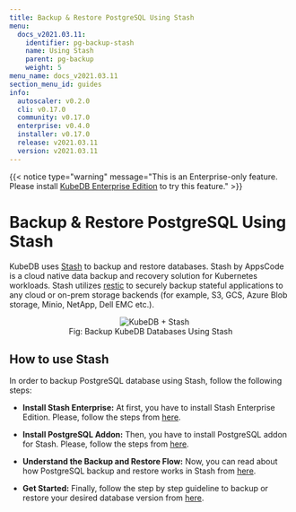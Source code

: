 ```yaml
---
title: Backup & Restore PostgreSQL Using Stash
menu:
  docs_v2021.03.11:
    identifier: pg-backup-stash
    name: Using Stash
    parent: pg-backup
    weight: 5
menu_name: docs_v2021.03.11
section_menu_id: guides
info:
  autoscaler: v0.2.0
  cli: v0.17.0
  community: v0.17.0
  enterprise: v0.4.0
  installer: v0.17.0
  release: v2021.03.11
  version: v2021.03.11
---
```


{{< notice type="warning" message="This is an Enterprise-only feature. Please install [KubeDB Enterprise Edition](/docs/v2021.03.11/setup/install/enterprise) to try this feature." >}}

# Backup & Restore PostgreSQL Using Stash

KubeDB uses [Stash](https://stash.run) to backup and restore databases. Stash by AppsCode is a cloud native data backup and recovery solution for Kubernetes workloads. Stash utilizes [restic](https://github.com/restic/restic) to securely backup stateful applications to any cloud or on-prem storage backends (for example, S3, GCS, Azure Blob storage, Minio, NetApp, Dell EMC etc.).

<figure align="center">
  <img alt="KubeDB + Stash" src="/docs/v2021.03.11/images/kubedb_plus_stash.svg">
<figcaption align="center">Fig: Backup KubeDB Databases Using Stash</figcaption>
</figure>

## How to use Stash

In order to backup PostgreSQL database using Stash, follow the following steps:

- **Install Stash Enterprise:** At first, you have to install Stash Enterprise Edition. Please, follow the steps from [here](https://stash.run/docs/latest/setup/install/enterprise/).

- **Install PostgreSQL Addon:** Then, you have to install PostgreSQL addon for Stash. Please, follow the steps from [here](https://stash.run/docs/latest/addons//postgres/setup/install/).

- **Understand the Backup and Restore Flow:** Now, you can read about how PostgreSQL backup and restore works in Stash from [here](https://stash.run/docs/latest/addons//postgres/overview/).

- **Get Started:** Finally, follow the step by step guideline to backup or restore your desired database version from [here](https://stash.run/docs/latest/addons//postgres/).
